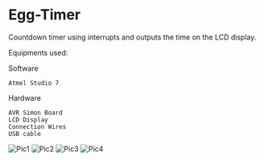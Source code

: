 # Egg-Timer
Countdown timer using interrupts and outputs the time on the LCD display. 

Equipments used:
  
  Software 
    
    Atmel Studio 7
  
  Hardware
   
    AVR Simon Board 
    LCD Display 
    Connection Wires
    USB cable


![Pic1](https://user-images.githubusercontent.com/73201634/139557257-24867f96-0512-44ce-ab0a-db6b2ffb2c8e.PNG)
![Pic2](https://user-images.githubusercontent.com/73201634/139557259-914832fb-c00f-4276-bfe9-c1f3e93f95bb.PNG)
![Pic3](https://user-images.githubusercontent.com/73201634/139557255-bee9a8f8-9a77-49c8-a0b5-649088b5fd6e.PNG)
![Pic4](https://user-images.githubusercontent.com/73201634/139557256-938477c2-20c9-44a0-93f6-ee7b325f99a9.PNG)
